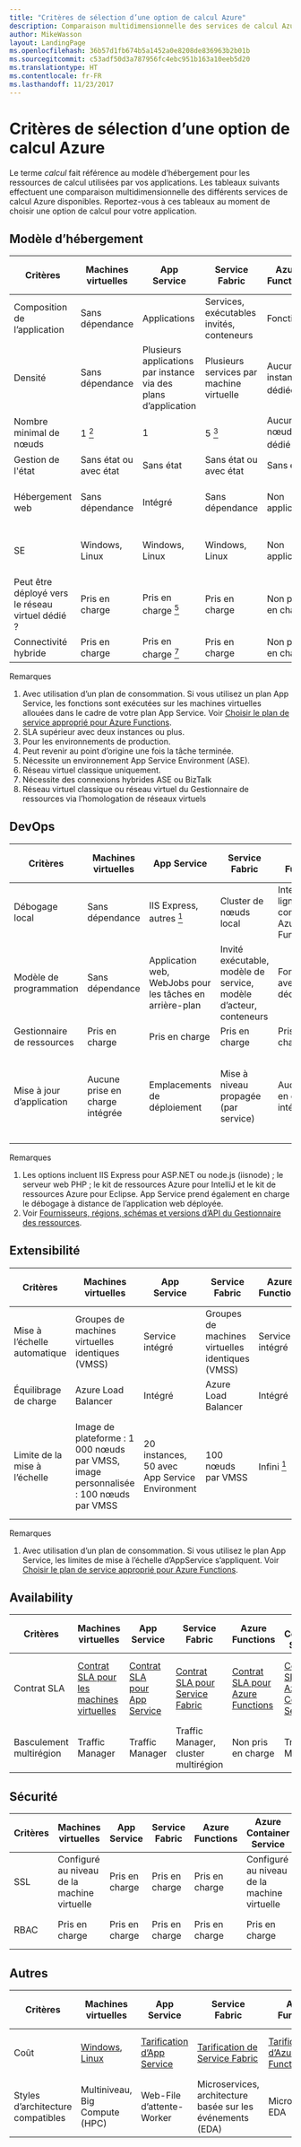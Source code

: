 ```yaml
---
title: "Critères de sélection d’une option de calcul Azure"
description: Comparaison multidimensionnelle des services de calcul Azure.
author: MikeWasson
layout: LandingPage
ms.openlocfilehash: 36b57d1fb674b5a1452a0e8208de836963b2b01b
ms.sourcegitcommit: c53adf50d3a787956fc4ebc951b163a10eeb5d20
ms.translationtype: HT
ms.contentlocale: fr-FR
ms.lasthandoff: 11/23/2017
---
```

# <a name="criteria-for-choosing-an-azure-compute-option"></a>Critères de sélection d’une option de calcul Azure

Le terme *calcul* fait référence au modèle d’hébergement pour les ressources de calcul utilisées par vos applications. Les tableaux suivants effectuent une comparaison multidimensionnelle des différents services de calcul Azure disponibles. Reportez-vous à ces tableaux au moment de choisir une option de calcul pour votre application.

## <a name="hosting-model"></a>Modèle d’hébergement

| Critères | Machines virtuelles | App Service | Service Fabric | Azure Functions | Azure Container Service | Services cloud | Azure Batch |
|----------|-----------------|-------------|----------------|-----------------|-------------------------|----------------|-------------|
| Composition de l’application | Sans dépendance | Applications | Services, exécutables invités, conteneurs | Fonctions | Conteneurs | contrôleur | Scheduled jobs  |
| Densité | Sans dépendance | Plusieurs applications par instance via des plans d’application | Plusieurs services par machine virtuelle | Aucune instance dédiée <a href="#note1"><sup>1</sup></a> | Plusieurs conteneurs par machine virtuelle | Une instance de rôle par machine virtuelle | Plusieurs applications par machine virtuelle |
| Nombre minimal de nœuds | 1 <a href="#note2"><sup>2</sup></a>  | 1 | 5 <a href="#note3"><sup>3</sup></a> | Aucun nœud dédié <a href="#note1"><sup>1</sup></a> | 3 | 2 | 1 <a href="#note4"><sup>4</sup></a> |
| Gestion de l'état | Sans état ou avec état | Sans état | Sans état ou avec état | Sans état | Sans état ou avec état | Sans état | Sans état |
| Hébergement web | Sans dépendance | Intégré | Sans dépendance | Non applicable | Sans dépendance | Intégré (Internet Information Services) | Non |
| SE | Windows, Linux | Windows, Linux  | Windows, Linux | Non applicable | Windows (version préliminaire), Linux | Windows | Windows, Linux |
| Peut être déployé vers le réseau virtuel dédié ? | Pris en charge | Pris en charge <a href="#note5"><sup>5</sup></a> | Pris en charge | Non pris en charge | Pris en charge | Pris en charge <a href="#note6"><sup>6</sup></a> | Pris en charge |
| Connectivité hybride | Pris en charge | Pris en charge <a href="#note1"><sup>7</sup></a>  | Pris en charge | Non pris en charge | Pris en charge | Pris en charge <a href="#note8"><sup>8</sup></a> | Pris en charge |

Remarques

1. <span id="note1">Avec utilisation d’un plan de consommation. Si vous utilisez un plan App Service, les fonctions sont exécutées sur les machines virtuelles allouées dans le cadre de votre plan App Service. Voir [Choisir le plan de service approprié pour Azure Functions][function-plans].</a>
2. <span id="note2">SLA supérieur avec deux instances ou plus.</a>
3. <span id="note3">Pour les environnements de production.</a>
4. <span id="note4">Peut revenir au point d’origine une fois la tâche terminée.</a>
5. <span id="note5">Nécessite un environnement App Service Environment (ASE).</a>
6. <span id="note6">Réseau virtuel classique uniquement.</a>
7. <span id="note7">Nécessite des connexions hybrides ASE ou BizTalk</a>
8. <span id="note8">Réseau virtuel classique ou réseau virtuel du Gestionnaire de ressources via l’homologation de réseaux virtuels</a>

## <a name="devops"></a>DevOps

| Critères | Machines virtuelles | App Service | Service Fabric | Azure Functions | Azure Container Service | Services cloud | Azure Batch |
|----------|-----------------|-------------|----------------|-----------------|-------------------------|----------------|-------------|
| Débogage local | Sans dépendance | IIS Express, autres <a href="#note1b"><sup>1</sup></a> | Cluster de nœuds local | Interface de ligne de commande Azure Functions | Runtime de conteneurs local | Émulateur local | Non pris en charge |
| Modèle de programmation | Sans dépendance | Application web, WebJobs pour les tâches en arrière-plan | Invité exécutable, modèle de service, modèle d’acteur, conteneurs | Fonctions avec déclencheurs | Sans dépendance | Rôle web, rôle de travail | Application de ligne de commande |
| Gestionnaire de ressources | Pris en charge | Pris en charge | Pris en charge | Pris en charge | Pris en charge | Limité <a href="#note2b"><sup>2</sup></a> | Pris en charge |  
| Mise à jour d’application | Aucune prise en charge intégrée | Emplacements de déploiement | Mise à niveau propagée (par service) | Aucune prise en charge intégrée | Dépend de l’orchestrateur. Prise en charge des mises à niveau propagées dans la plupart des cas | Échange d’adresses IP virtuelles ou mise à jour propagée | Non applicable |

Remarques

1. <span id="note1b">Les options incluent IIS Express pour ASP.NET ou node.js (iisnode) ; le serveur web PHP ; le kit de ressources Azure pour IntelliJ et le kit de ressources Azure pour Eclipse. App Service prend également en charge le débogage à distance de l’application web déployée.</a>
2. <span id="note2b">Voir [Fournisseurs, régions, schémas et versions d’API du Gestionnaire des ressources][resource-manager-supported-services]. 


## <a name="scalability"></a>Extensibilité

| Critères | Machines virtuelles | App Service | Service Fabric | Azure Functions | Azure Container Service | Services cloud | Azure Batch |
|----------|-----------------|-------------|----------------|-----------------|-------------------------|----------------|-------------|
| Mise à l’échelle automatique | Groupes de machines virtuelles identiques (VMSS) | Service intégré | Groupes de machines virtuelles identiques (VMSS) | Service intégré | Non pris en charge | Service intégré | N/A |
| Équilibrage de charge | Azure Load Balancer | Intégré | Azure Load Balancer | Intégré | Azure Load Balancer | Intégré | Azure Load Balancer |
| Limite de la mise à l’échelle | Image de plateforme : 1 000 nœuds par VMSS, image personnalisée : 100 nœuds par VMSS | 20 instances, 50 avec App Service Environment | 100 nœuds par VMSS | Infini <a href="#note1c"><sup>1</sup></a> | 100 | Aucune limite définie, 200 nœuds max. (recommandé) | Limite de 20 cœurs par défaut. Contactez le service client pour augmenter la limite. |

Remarques

1. <span id="note1c">Avec utilisation d’un plan de consommation. Si vous utilisez le plan App Service, les limites de mise à l’échelle d’AppService s’appliquent. Voir [Choisir le plan de service approprié pour Azure Functions][function-plans].</a>

## <a name="availability"></a>Availability

| Critères | Machines virtuelles | App Service | Service Fabric | Azure Functions | Azure Container Service | Services cloud | Azure Batch |
|----------|-----------------|-------------|----------------|-----------------|-------------------------|----------------|-------------|
| Contrat SLA | [Contrat SLA pour les machines virtuelles][sla-vm] | [Contrat SLA pour App Service][sla-app-service] | [Contrat SLA pour Service Fabric][sla-sf] | [Contrat SLA pour Azure Functions][sla-functions] | [Contrat SLA pour Azure Container Service][sla-acs] | [Contrat SLA pour Azure Cloud Services][sla-cloud-service] | [Contrat SLA pour Azure Batch][sla-batch] |
| Basculement multirégion | Traffic Manager | Traffic Manager | Traffic Manager, cluster multirégion | Non pris en charge  | Traffic Manager | Traffic Manager | Non pris en charge |

## <a name="security"></a>Sécurité

| Critères | Machines virtuelles | App Service | Service Fabric | Azure Functions | Azure Container Service | Services cloud | Azure Batch |
|----------|-----------------|-------------|----------------|-----------------|-------------------------|----------------|-------------|
| SSL | Configuré au niveau de la machine virtuelle | Pris en charge | Pris en charge  | Pris en charge | Configuré au niveau de la machine virtuelle | Pris en charge | Pris en charge |
| RBAC | Pris en charge | Pris en charge | Pris en charge | Pris en charge | Pris en charge | Non pris en charge | Pris en charge |

## <a name="other"></a>Autres

| Critères | Machines virtuelles | App Service | Service Fabric | Azure Functions | Azure Container Service | Services cloud | Azure Batch |
|----------|-----------------|-------------|----------------|-----------------|-------------------------|----------------|-------------|
| Coût | [Windows][cost-windows-vm], [Linux][cost-linux-vm] | [Tarification d’App Service][cost-app-service] | [Tarification de Service Fabric][cost-service-fabric] | [Tarification d’Azure Functions][cost-functions] | [Tarification d’Azure Container Service][cost-acs] | [Tarification d’Azure Cloud Services][cost-cloud-services] | [Tarification d’Azure Batch][cost-batch]
| Styles d’architecture compatibles | Multiniveau, Big Compute (HPC) | Web-File d’attente-Worker | Microservices, architecture basée sur les événements (EDA) | Microservices, EDA | Microservices, EDA | Web-File d’attente-Worker | Big Compute |

[cost-linux-vm]: https://azure.microsoft.com/pricing/details/virtual-machines/linux/
[cost-windows-vm]: https://azure.microsoft.com/pricing/details/virtual-machines/windows/
[cost-app-service]: https://azure.microsoft.com/pricing/details/app-service/
[cost-service-fabric]: https://azure.microsoft.com/pricing/details/service-fabric/
[cost-functions]: https://azure.microsoft.com/pricing/details/functions/
[cost-acs]: https://azure.microsoft.com/pricing/details/container-service/
[cost-cloud-services]: https://azure.microsoft.com/pricing/details/cloud-services/
[cost-batch]: https://azure.microsoft.com/pricing/details/batch/

[function-plans]: /azure/azure-functions/functions-scale
[sla-acs]: https://azure.microsoft.com/support/legal/sla/container-service/
[sla-app-service]: https://azure.microsoft.com/support/legal/sla/app-service/
[sla-batch]: https://azure.microsoft.com/support/legal/sla/batch/
[sla-cloud-service]: https://azure.microsoft.com/support/legal/sla/cloud-services/
[sla-functions]: https://azure.microsoft.com/support/legal/sla/functions/
[sla-sf]: https://azure.microsoft.com/support/legal/sla/service-fabric/
[sla-vm]: https://azure.microsoft.com/support/legal/sla/virtual-machines/

[resource-manager-supported-services]: /azure/azure-resource-manager/resource-manager-supported-services